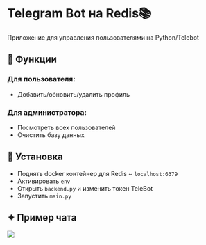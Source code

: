 # Telegram Bot на Redis📚
Приложение для управления пользователями на Python/Telebot

## 💬 Функции
### Для пользователя:
- Добавить/обновить/удалить профиль

### Для администратора:
- Посмотреть всех пользователей
- Очистить базу данных


## 📝 Установка
- Поднять docker контейнер для Redis ~ `localhost:6379`
- Активировать `env`
- Открыть `backend.py` и изменить токен TeleBot
- Запустить `main.py`

## ✦ Пример чата
<img src="https://github.com/xgorprod/TGBot_Redis/assets/69267941/40f840d0-1191-43f8-8b16-db5662ce83d9"></img>
